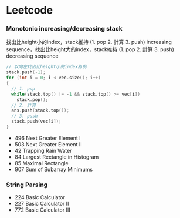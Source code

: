 # Leetcode
### Monotonic increasing/decreasing stack
找出比height小的index，stack維持 (1. pop 2. 計算 3. push) increasing sequence，找出比height大的index，stack維持 (1. pop 2. 計算 3. push) decreasing sequence
```cpp
// 以向左找出比height小的index為例
stack.push(-1);
for (int i = 0; i < vec.size(); i++)
{
  // 1. pop
  while(stack.top() != -1 && stack.top() >= vec[i])
    stack.pop();
  // 2. 計算
  ans.push(stack.top());
  // 3. push
  stack.push(vec[i]);
}
```
- 496 Next Greater Element I
- 503 Next Greater Element II
- 42 Trapping Rain Water
- 84 Largest Rectangle in Histogram
- 85 Maximal Rectangle
- 907 Sum of Subarray Minimums


### String Parsing
- 224 Basic Calculator
- 227 Basic Calculator II
- 772 Basic Calculator III
